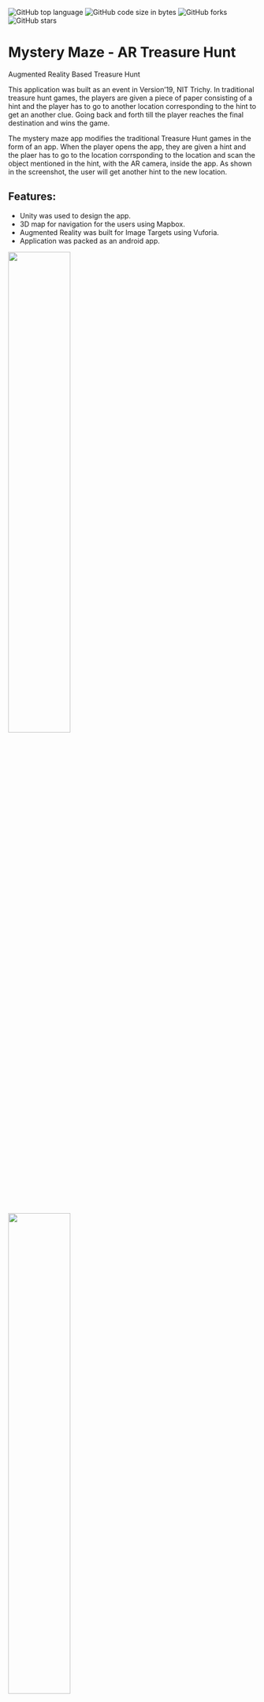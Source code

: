 ![GitHub top language](https://img.shields.io/github/languages/top/vaibhavvikas/mystery-maze)
![GitHub code size in bytes](https://img.shields.io/github/languages/code-size/vaibhavvikas/mystery-maze)
![GitHub forks](https://img.shields.io/github/forks/vaibhavvikas/mystery-maze)
![GitHub stars](https://img.shields.io/github/stars/vaibhavvikas/mystery-maze)

# Mystery Maze - AR Treasure Hunt
Augmented Reality Based Treasure Hunt

This application was built as an event in Version’19, NIT Trichy.
In traditional treasure hunt games, the players are given a piece of paper consisting of a hint and the player has to go to another location corresponding to the hint to get an another clue. Going back and forth till the player reaches the final destination and wins the game.

The mystery maze app modifies the traditional Treasure Hunt games in the form of an app. When the player opens the app, they are given a hint and the plaer has to go to the location corrsponding to the location and scan the object mentioned in the hint, with the AR camera, inside the app. As shown in the screenshot, the user will get another hint to the new location.

## Features:
- Unity was used to design the app.
- 3D map for navigation for the users using Mapbox.
- Augmented Reality was built for Image Targets using Vuforia.
- Application was packed as an android app.

<img src="https://user-images.githubusercontent.com/28614457/168003996-582927b8-aad2-41d3-b9fa-ed421481a272.jpg" width=50% height=50%/>
<img src="https://user-images.githubusercontent.com/28614457/168004001-b0f898a8-a1de-49f2-b525-899fa68683af.jpg" width=50% height=50%/>
